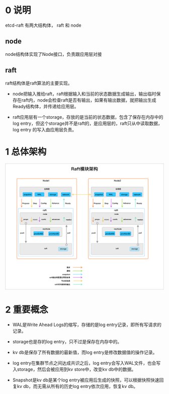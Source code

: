 # 0 说明
etcd-raft 有两大结构体， raft 和 node

## node
node结构体实现了Node接口，负责跟应用层对接

## raft
raft结构体是raft算法的主要实现。

* node把输入推给raft，raft根据输入和当前的状态数据生成输出，输出临时保存在raft内，node会检查raft是否有输出，如果有输出数据，就把输出生成Ready结构体，并传递给应用层。

* raft应用层有一个storage，存放的是当前的状态数据，包含了保存在内存中的log entry，但这个storage并不是raft的，是应用层的，raft只从中读取数据，log entry 的写入由应用层负责。

# 1 总体架构
![](../img/7.png)

# 2 重要概念
* WAL是Write Ahead Logs的缩写，存储的是log entry记录，即所有写请求的记录。

* storage也是存的log entry，只不过是保存在内存中的。

* kv db是保存了所有数据的最新值，而log entry是修改数据值的操作记录。

* log entry在集群节点之间达成共识之后，log entry会写入WAL文件，也会写入storage，然后会被应用到kv store中，改变kv db中的数据。

* Snapshot是kv db是某个log entry被应用后生成的快照，可以根据快照快速回复kv db，而无需从所有的历史log entry依次应用，恢复kv db。
